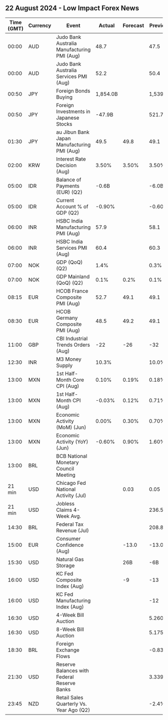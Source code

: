 ## 22 August 2024 - Low Impact Forex News

| Time (GMT) | Currency | Event | Actual | Forecast | Previous |
|------|----------|-------|--------|----------|----------|
| 00:00 | AUD | Judo Bank Australia Manufacturing PMI (Aug) | 48.7 |  | 47.5 |
| 00:00 | AUD | Judo Bank Australia Services PMI (Aug) | 52.2 |  | 50.4 |
| 00:50 | JPY | Foreign Bonds Buying | 1,854.0B |  | 1,539.7B |
| 00:50 | JPY | Foreign Investments in Japanese Stocks | -47.9B |  | 521.7B |
| 01:30 | JPY | au Jibun Bank Japan Manufacturing PMI (Aug) | 49.5 | 49.8 | 49.1 |
| 02:00 | KRW | Interest Rate Decision (Aug) | 3.50% | 3.50% | 3.50% |
| 05:00 | IDR | Balance of Payments (EUR) (Q2) | -0.6B |  | -6.0B |
| 05:00 | IDR | Current Account % of GDP (Q2) | -0.90% |  | -0.60% |
| 06:00 | INR | HSBC India Manufacturing PMI (Aug) | 57.9 |  | 58.1 |
| 06:00 | INR | HSBC India Services PMI (Aug) | 60.4 |  | 60.3 |
| 07:00 | NOK | GDP (QoQ) (Q2) | 1.4% |  | 0.3% |
| 07:00 | NOK | GDP Mainland (QoQ) (Q2) | 0.1% | 0.2% | 0.1% |
| 08:15 | EUR | HCOB France Composite PMI (Aug) | 52.7 | 49.1 | 49.1 |
| 08:30 | EUR | HCOB Germany Composite PMI (Aug) | 48.5 | 49.2 | 49.1 |
| 11:00 | GBP | CBI Industrial Trends Orders (Aug) | -22 | -26 | -32 |
| 12:30 | INR | M3 Money Supply | 10.3% |  | 10.0% |
| 13:00 | MXN | 1st Half-Month Core CPI (Aug) | 0.10% | 0.19% | 0.18% |
| 13:00 | MXN | 1st Half-Month CPI (Aug) | -0.03% | 0.12% | 0.71% |
| 13:00 | MXN | Economic Activity (MoM) (Jun) | 0.00% | 0.30% | 0.70% |
| 13:00 | MXN | Economic Activity (YoY) (Jun) | -0.60% | 0.90% | 1.60% |
| 13:00 | BRL | BCB National Monetary Council Meeting |  |  |  |
| 21 min | USD | Chicago Fed National Activity (Jul) |  | 0.03 | 0.05 |
| 21 min | USD | Jobless Claims 4-Week Avg. |  |  | 236.50K |
| 14:30 | BRL | Federal Tax Revenue (Jul) |  |  | 208.80B |
| 15:00 | EUR | Consumer Confidence (Aug) |  | -13.0 | -13.0 |
| 15:30 | USD | Natural Gas Storage |  | 26B | -6B |
| 16:00 | USD | KC Fed Composite Index (Aug) |  | -9 | -13 |
| 16:00 | USD | KC Fed Manufacturing Index (Aug) |  |  | -12 |
| 16:30 | USD | 4-Week Bill Auction |  |  | 5.260% |
| 16:30 | USD | 8-Week Bill Auction |  |  | 5.175% |
| 18:30 | BRL | Foreign Exchange Flows |  |  | -0.836B |
| 21:30 | USD | Reserve Balances with Federal Reserve Banks |  |  | 3.339T |
| 23:45 | NZD | Retail Sales Quarterly Vs. Year Ago (Q2) |  |  | -2.4% |

